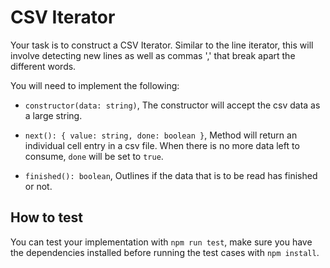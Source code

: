 # CSV Iterator

Your task is to construct a CSV Iterator. Similar to the line iterator, this will involve detecting new lines as well as commas ',' that break apart the different words.

You will need to implement the following:

* `constructor(data: string)`, The constructor will accept the csv data as a large string.

* `next(): { value: string, done: boolean }`, Method will return an individual cell entry in a csv file. When there is no more data left to consume, `done` will be set to `true`.

* `finished(): boolean`, Outlines if the data that is to be read has finished or not.




## How to test

You can test your implementation with `npm run test`, make sure you have the dependencies installed before running the test cases with `npm install`.
